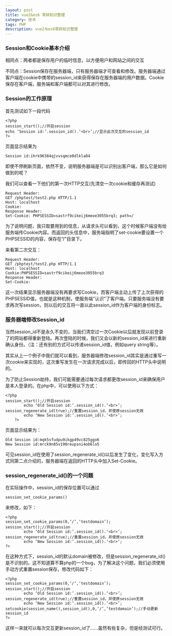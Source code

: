 ```yaml
---
layout: post
title: vue2&es6 零碎知识整理
category: 技术
tags: PHP
description: vue2与es6零碎知识整理
---
```


### Session和Cookie基本介绍

相同点：两者都是保存用户的临时信息，以方便用户和网站之间的交互

不同点：Session保存在服务器端，只有服务器端才可查看和修改。服务器端通过客户端在cookie中携带的session_id来获得保存在服务器端的用户数据。Cookie保存在客户端，服务端和客户端都可以对其进行修改。

### Session的工作原理

首先测试如下一段代码

    <?php
    session_start();//开启session
    echo ‘Session id:’.session_id().‘<br>’;//显示此次交互的session_id
    ?>

页面显示结果为

    Session id:ihrk96384qjvvsqmce0dlkla04

即使不停刷新页面，依然不变，说明服务器端是可以识别出客户端，那么它是如何做到的呢？

我们可以查看一下他们的第一次HTTP交互(先清空一次cookie和缓存再测试)

    Request Header:
    GET /phptest/test2.php HTTP/1.1
    Host: localhost
    Cookie:
    Response Header:
    Set-Cookie: PHPSESSID=sastrf9cikeij6meoe3055brq3; path=/
 

为了说明问题，我只取要用到的信息，从请求头可以看到，这个时候客户端没有给服务端传Cookie内容。而返回的头信息中，服务端指明了set-cookie要设置一个PHPSESSID的内容，保存在”/”目录下。

来看第二次交互：

    Request Header:
    GET /phptest/test2.php HTTP/1.1
    Host: localhost
    Cookie:PHPSESSID=sastrf9cikeij6meoe3055brq3
    Response Header:
    Set-Cookie:
 

这一次结果显示服务器端没有再要求写Cookie，而客户端主动上传了上次获得的PHPSESSID值，也就是这种机制，使服务端”认识”了客户端。只要服务端没有要求再次写session，则以后的交互将一直以此session_id作为客户端的身份标志。

### 服务器端修改Session_id

当然session_id不是永久不变的，当我们清空过一次Cookie以后就发现以前登录了的网站都得重新登陆。再次登陆的时候，我们又会以新的session_id来进行重新确认身份。（注：还有别的方式可以传递session_id值，例如query string等）。

其实从上一个例子中我们就可以看到，服务器端修改session_id其实是通过重写一次cookie来实现的，这次重写发生在一次请求完成以后，即传回的HTTP头中说明的。

为了防止Session劫持，我们可能需要通过每次请求都更改session_id来确保用户是本人登录的。在php中，可以使用以下方式：

    <?php
    session_start();//开启session
            echo ‘Old Session id:’.session_id().‘<br>’;
    session_regenerate_id(true);//重置session_id，并使原session无效
            echo ‘New Session id:’.session_id().‘<br>’;
        ?>
页面显示结果为：

    Old Session id:mqk5sfudpu9ikgp49vc825ggo6
    New Session id:mrck9n85v190reupsni4ob6lo5

可见session_id在使用了session_regenerate_id()以后发生了变化，变化写入方式同第二点介绍的，服务器端在返回的HTTP头中加入Set-Cookie。

### session_regenerate_id()的一个问题

在实际操作中，session_id的保存位置可以通过

    session_set_cookie_params()

来修改，如下：

    <?php
    session_set_cookie_params(0,‘/’,‘testdomain’);
    session_start();//开启session
            echo ‘Old Session id:’.session_id().‘<br>’;
    session_regenerate_id(true);//重置session_id，并使原session无效
            echo ‘New Session id:’.session_id().‘<br>’;
    ?>

在这种方式下，session_id的默认domain被修改，但是session_regenerate_id()是不识别的。这不知道算不算php的一个bug，为了解决这个问题，我们必须使用手动方式重置session保存，修改代码如下：

    <?php
    session_set_cookie_params(0,‘/’,‘testdomain’);
    session_start();//开启session
            echo ‘Old Session id:’.session_id().‘<br>’;
    session_regenerate_id(true);//重置session_id，并使原session无效
            echo ‘New Session id:’.session_id().‘<br>’;
    setcookie(session_name(),session_id(),0,‘/’,‘testdomain’);//手动更新session_id
    ?>
    
这样一来就可以每次交互更新session_id了……虽然有些复杂，但是经测试可行。

